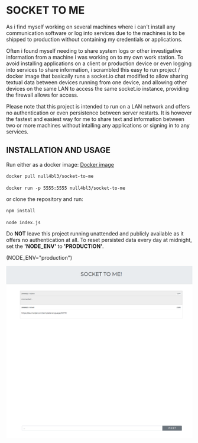 # SOCKET TO ME

As i find myself working on several machines where i can't install any communication software or log into services due to the machines is to be shipped to production without containing my credentials or applications.

Often i found myself needing to share system logs or other investigative information from a machine i was working on to my own work station.
To avoid installing applications on a client or production device or even logging into services to share information, i scrambled this easy to run project / docker image that basically runs a socket.io chat modified to allow sharing textual data between devices running from one device, and allowing other devices on the same LAN to access the same socket.io instance, providing the firewall allows for access.

Please note that this project is intended to run on a LAN network and offers no authentication or even persistence between server restarts.
It is however the fastest and easiest way for me to share text and information between two or more machines without intalling any applications or signing in to any services.

## INSTALLATION AND USAGE

Run either as a docker image:
[Docker image](https://hub.docker.com/r/null4bl3/socket-to-me/)
```
docker pull null4bl3/socket-to-me

docker run -p 5555:5555 null4bl3/socket-to-me
```
or clone the repository and run:
```
npm install

node index.js
```


Do **NOT** leave this project running unattended and publicly available as it offers no authentication at all. 
To reset persisted data every day at midnight, set the **'NODE_ENV'** to **'PRODUCTION'**. 

(NODE_ENV="production")

![alt text](https://raw.githubusercontent.com/null4bl3/socket-to-me/master/scrotting.png "Scrot")
